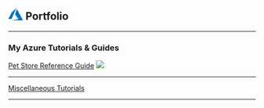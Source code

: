 ## <img style="width:6%;" src="azure.svg"> Portfolio

---

### My Azure Tutorials & Guides

[ Pet Store Reference Guide](/azure-cloud/petstore)
<img src="https://github.com/chtrembl/azure-cloud/raw/main/petstore/petstore_architecture.png?raw=true"/>

---

[Miscellaneous  Tutorials](/azure-cloud/misc)

---


